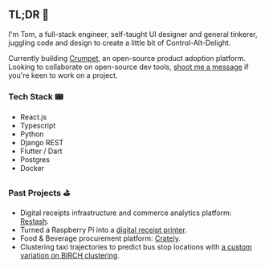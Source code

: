## TL;DR 🎯

I'm Tom, a full-stack engineer, self-taught UI designer and general tinkerer, juggling code and design to create a little bit of Control-Alt-Delight.

Currently building [Crumpet](https://www.opencrumpet.com/), an open-source product adoption platform. Looking to collaborate on open-source dev tools, [shoot me a message](mailto:tom@opencrumpet.com) if you're keen to work on a project.

### Tech Stack 📟
- React.js
- Typescript
- Python
- Django REST
- Flutter / Dart
- Postgres
- Docker

### Past Projects ⛳️
- Digital receipts infrastructure and commerce analytics platform: [Restash](https://restash.co.uk/).
- Turned a Raspberry Pi into a [digital receipt printer](https://github.com/tomtitherington/the-cake-can-wait).
- Food & Beverage procurement platform: [Crately](https://gocrately.com/).
- Clustering taxi trajectories to predict bus stop locations with [a custom variation on BIRCH clustering](https://github.com/tomtitherington/turbo-clusterer).
 
<!--
**tomtitherington/tomtitherington** is a ✨ _special_ ✨ repository because its `README.md` (this file) appears on your GitHub profile.

Here are some ideas to get you started:

- 🔭 I’m currently working on ...
- 🌱 I’m currently learning ...
- 👯 I’m looking to collaborate on ...
- 🤔 I’m looking for help with ...
- 💬 Ask me about ...
- 📫 How to reach me: ...
- 😄 Pronouns: ...
- ⚡ Fun fact: ...
-->
